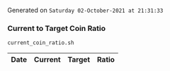 Generated on `Saturday 02-October-2021 at 21:31:33`

### Current to Target Coin Ratio
`current_coin_ratio.sh`

Date|Current|Target|Ratio
---|---|---|---
